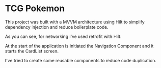 # TCG Pokemon

This project was built with a MVVM architecture using Hilt to simplify dependency injection and reduce boilerplate code.

As you can see, for networking i've used retrofit with Hilt.

At the start of the application is initiated the Navigation Component and it starts the CardList screen.

I've tried to create some reusable components to reduce code duplication.